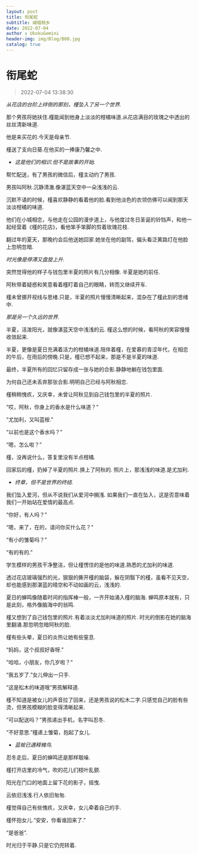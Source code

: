```yaml
---
layout: post
title: 衔尾蛇
subtitle: 缄暗桃乡
date: 2022-07-04
author : UkokuGemini
header-img: img/Blog/B08.jpg
catalog: true
---
```

# 衔尾蛇
> 2022-07-04 13:38:30

*从花店的台阶上绊倒的那刻，槿坠入了另一个世界.*

那个男孩将她扶住.槿能闻到他身上淡淡的柑橘味道.从花店满目的玫瑰之中透出的丝丝清新味道.

他是来买花的.今天是母亲节.

槿送了支向日葵.在他买的一捧康乃馨之中.

- *这是他们的相识.但不是故事的开始.*

帮忙配送，有了男孩的微信后，槿主动约了男孩.

男孩叫阿秋.沉静清澈.像湛蓝天空中一朵浅浅的云.

沉默不语的时候，槿喜欢静静的看着他的脸.看到他淡色的衣领仿佛可以闻到那天淡淡柑橘的味道.

他们在小城相恋，与他走在公园的漫步道上，与他度过冬日圣诞的铃铛声，和他一起经营着《槿的花店》，看他笨手笨脚的剪着玫瑰花枝.

翻过年的夏天，那晚约会后他送她回家.她坐在他的副驾，偏头看泛黄路灯在他脸上忽明忽暗.

*时光像是停滞又盘旋上升.*

突然觉得他的样子与钱包里半夏的照片有几分相像.
半夏是她的前任.

阿秋带着疑惑和笑意看着槿盯着自己的眼睛，转而又继续开车.

槿未曾挪开视线与思绪.只是，半夏的照片慢慢清晰起来，混杂在了槿此刻的思绪中.

*那是另一个久远的世界*.

半夏，活泼阳光，就像湛蓝天空中浅浅的云.
槿这么想的时候，看阿秋的笑容慢慢收敛起来.

半夏，更像是夏日充满着活力的柑橘味道.陪伴着槿，在爱慕的青涩年代，在相恋的午后，在雨后的傍晚.只是，槿已想不起来，那是不是半夏的味道.

最终，半夏所有的回忆只留存成一张与她的合影.静静地躺在钱包里面.

为何自己还未丢弃那张合影.明明自己已经与阿秋相恋.

槿稍稍愧疚，又庆幸，未曾让阿秋见到自己钱包里的半夏的照片.

“哎，阿秋，你身上的香水是什么味道？”

“尤加利，又叫蓝桉.”

“以前也是这个香水吗？”

“嗯，怎么啦？”

槿，没再说什么，答复里没有半点柑橘.

回家后的槿，扔掉了半夏的照片.换上了阿秋的.
照片上，那浅浅的味道.是尤加利.

- *终章，但不是世界的终结.*

我们坠入爱河，但从不说我们从爱河中搁浅.
如果我们一直在坠入，这是否意味着我们一开始站在爱情的最高点.

“你好，有人吗？”

“嗯，来了，在的，请问你买什么花？”

“有小的雏菊吗？”

“有的有的.”

学生模样的男孩干净整洁，但让槿愣住的是他的味道.熟悉的尤加利的味道.

透过花店玻璃强烈的光，狠狠的撕开槿的脑袋，躲在阴翳下的槿，虽看不见天空，却也能感到那湛蓝的晴空和不动如画的云，浅浅的.

夏日的蝉鸣像随着时间的指挥棒一般，一齐开始涌入槿的脑海.
蝉鸣原本就有，只是此刻，格外像脑海中的翁鸣.

槿又想到了自己钱包里的照片.有着淡淡尤加利味道的照片.
时光的倒影在她的脑海里翻涌.那忽明忽暗阿秋的脸.

槿有些头晕，夏日的炎热让她有些窒息.

“妈妈，这个叔叔好香呀.”

”哈哈，小朋友，你几岁啦？“

“我五岁了.”女儿伸出一只手.

“这是松木的味道哦”男孩解释道.

槿不知道是被女儿的声音拉了回来，还是男孩说的松木二字.只感觉自己的脸有些烫，但男孩模糊的脸变得清晰起来.

”可以配送吗？”男孩递出手机，名字叫忍冬.

“不好意思.”槿递上雏菊，抱起了女儿.

- *蓝桉已遇释槐鸟.*

忍冬走后，夏日的蝉鸣还是那样聒噪.

槿打开店里的冷气，吹的花儿们枝叶乱颤.

阳光在门口的地面上留下花的影子，摇曳.

云依旧浅浅.行人依旧匆匆.

槿觉得自己有些愧疚，又庆幸，女儿牵着自己的手.

槿怀抱女儿.“安安，你看谁回来了.”

“是爸爸”.


时光归于平静.只是它仍兜转着.
